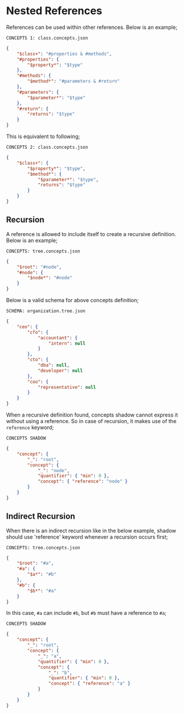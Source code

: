 # Nested References

References can be used within other references. Below is an example;

`CONCEPTS 1: class.concepts.json`

```json
{
    "$class+": "#properties & #methods",
    "#properties": {
        "$property*": "$type"
    },
    "#methods": {
        "$method*": "#parameters & #return"
    },
    "#parameters": {
        "$parameter*": "$type"
    },
    "#return": {
        "returns": "$type"
    }
}
```

This is equivalent to following;

`CONCEPTS 2: class.concepts.json`

```json
{
    "$class+": {
        "$property*": "$type",
        "$method*": {
            "$parameter*": "$type",
            "returns": "$type"
        }
    }
}
```

## Recursion

A reference is allowed to include itself to create a recursive definition. Below
is an example;

`CONCEPTS: tree.concepts.json`

```json
{
    "$root": "#node",
    "#node": {
        "$node*": "#node"
    }
}
```

Below is a valid schema for above concepts definition;

`SCHEMA: organization.tree.json`

```json
{
    "ceo": {
        "cfo": {
            "accountant": {
                "intern": null
            }
        },
        "cto": {
            "dba": null,
            "developer": null
        },
        "coo": {
            "representative": null
        }
    }
}
```

When a recursive definition found, concepts shadow cannot express it without
using a reference. So in case of recursion, it makes use of the `reference`
keyword;

`CONCEPTS SHADOW`

```json
{
    "concept": {
        "_": "root",
        "concept": {
            "_": "node",
            "quantifier": { "min": 0 },
            "concept": { "reference": "node" }
        }
    }
}
```

## Indirect Recursion

When there is an indirect recursion like in the below example, shadow should use
'reference' keyword whenever a recursion occurs first;

`CONCEPTS: tree.concepts.json`

```json
{
    "$root": "#a",
    "#a": {
        "$a*": "#b"
    },
    "#b": {
        "$b*": "#a"
    }
}
```

In this case, `#a` can include `#b`, but `#b` must have a reference to `#a`;

`CONCEPTS SHADOW`

```json
{
    "concept": {
        "_": "root",
        "concept": {
            "_": "a",
            "quantifier": { "min": 0 },
            "concept": {
                "_": "b",
                "quantifier": { "min": 0 },
                "concept": { "reference": "a" }
            }
        }
    }
}
```
